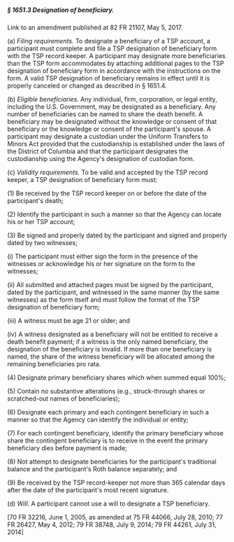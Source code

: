##### § 1651.3 Designation of beneficiary. #####

Link to an amendment published at 82 FR 21107, May 5, 2017.

(a) *Filing requirements.* To designate a beneficiary of a TSP account, a participant must complete and file a TSP designation of beneficiary form with the TSP record keeper. A participant may designate more beneficiaries than the TSP form accommodates by attaching additional pages to the TSP designation of beneficiary form in accordance with the instructions on the form. A valid TSP designation of beneficiary remains in effect until it is properly canceled or changed as described in § 1651.4.

(b) *Eligible beneficiaries.* Any individual, firm, corporation, or legal entity, including the U.S. Government, may be designated as a beneficiary. Any number of beneficiaries can be named to share the death benefit. A beneficiary may be designated without the knowledge or consent of that beneficiary or the knowledge or consent of the participant's spouse. A participant may designate a custodian under the Uniform Transfers to Minors Act provided that the custodianship is established under the laws of the District of Columbia and that the participant designates the custodianship using the Agency's designation of custodian form.

(c) *Validity requirements.* To be valid and accepted by the TSP record keeper, a TSP designation of beneficiary form must:

(1) Be received by the TSP record keeper on or before the date of the participant's death;

(2) Identify the participant in such a manner so that the Agency can locate his or her TSP account;

(3) Be signed and properly dated by the participant and signed and properly dated by two witnesses;

(i) The participant must either sign the form in the presence of the witnesses or acknowledge his or her signature on the form to the witnesses;

(ii) All submitted and attached pages must be signed by the participant, dated by the participant, and witnessed in the same manner (by the same witnesses) as the form itself and must follow the format of the TSP designation of beneficiary form;

(iii) A witness must be age 21 or older; and

(iv) A witness designated as a beneficiary will not be entitled to receive a death benefit payment; if a witness is the only named beneficiary, the designation of the beneficiary is invalid. If more than one beneficiary is named, the share of the witness beneficiary will be allocated among the remaining beneficiaries pro rata.

(4) Designate primary beneficiary shares which when summed equal 100%;

(5) Contain no substantive alterations (e.g., struck-through shares or scratched-out names of beneficiaries);

(6) Designate each primary and each contingent beneficiary in such a manner so that the Agency can identify the individual or entity;

(7) For each contingent beneficiary, identify the primary beneficiary whose share the contingent beneficiary is to receive in the event the primary beneficiary dies before payment is made;

(8) Not attempt to designate beneficiaries for the participant's traditional balance and the participant's Roth balance separately; and

(9) Be received by the TSP record-keeper not more than 365 calendar days after the date of the participant's most recent signature.

(d) *Will.* A participant cannot use a will to designate a TSP beneficiary.

[70 FR 32216, June 1, 2005, as amended at 75 FR 44066, July 28, 2010; 77 FR 26427, May 4, 2012; 79 FR 38748, July 9, 2014; 79 FR 44261, July 31, 2014]
